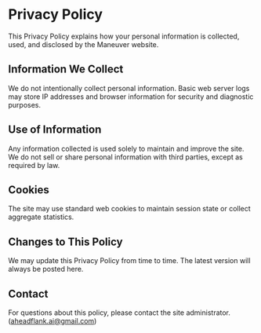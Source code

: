 # Privacy Policy

This Privacy Policy explains how your personal information is collected, used, and disclosed by the Maneuver website.

## Information We Collect
We do not intentionally collect personal information. Basic web server logs may store IP addresses and browser information for security and diagnostic purposes.

## Use of Information
Any information collected is used solely to maintain and improve the site. We do not sell or share personal information with third parties, except as required by law.

## Cookies
The site may use standard web cookies to maintain session state or collect aggregate statistics.

## Changes to This Policy
We may update this Privacy Policy from time to time. The latest version will always be posted here.

## Contact
For questions about this policy, please contact the site administrator. (aheadflank.ai@gmail.com)
